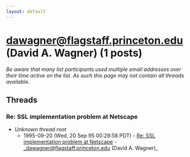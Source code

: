 ```yaml
---
layout: default
---
```


# dawagner@flagstaff.princeton.edu (David A. Wagner) (1 posts)

_Be aware that many list participants used multiple email addresses over their time active on the list. As such this page may not contain all threads available._

## Threads

### Re: SSL implementation problem at Netscape
+ _Unknown thread root_
  + 1995-09-20 (Wed, 20 Sep 95 00:29:58 PDT) - [Re: SSL implementation problem at Netscape](/archive/1995/09/bfbeb029d7c136f7fa2e01f8e7c3074c78e96176645ed5688fea5c9a2627d468) - _dawagner@flagstaff.princeton.edu (David A. Wagner)_

